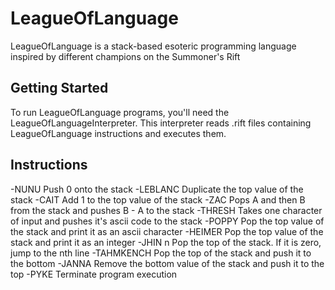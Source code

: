 # LeagueOfLanguage
LeagueOfLanguage is a stack-based esoteric programming language inspired by different champions on the Summoner's Rift

## Getting Started
To run LeagueOfLanguage programs, you'll need the LeagueOfLanguageInterpreter. This interpreter reads .rift files containing LeagueOfLanguage instructions and executes them.

## Instructions
-NUNU	Push 0 onto the stack
-LEBLANC	Duplicate the top value of the stack
-CAIT	Add 1 to the top value of the stack
-ZAC	Pops A and then B from the stack and pushes B - A to the stack
-THRESH	Takes one character of input and pushes it's ascii code to the stack
-POPPY Pop the top value of the stack and print it as an ascii character
-HEIMER Pop the top value of the stack and print it as an integer
-JHIN n	Pop the top of the stack. If it is zero, jump to the nth line
-TAHMKENCH	Pop the top of the stack and push it to the bottom
-JANNA	Remove the bottom value of the stack and push it to the top
-PYKE	Terminate program execution
